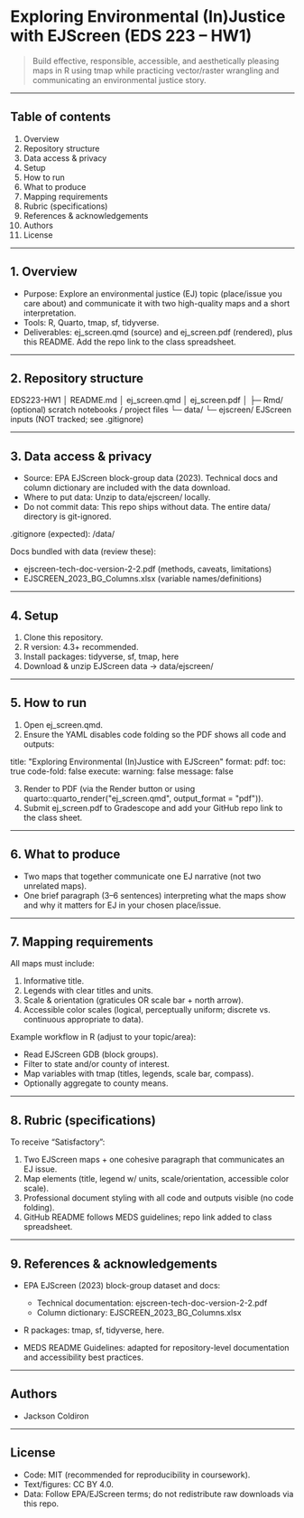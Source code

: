 # Exploring Environmental (In)Justice with EJScreen (EDS 223 – HW1)

> Build effective, responsible, accessible, and aesthetically pleasing maps in R using tmap while practicing vector/raster wrangling and communicating an environmental justice story.

---

## Table of contents

1. Overview
2. Repository structure
3. Data access & privacy
4. Setup
5. How to run
6. What to produce
7. Mapping requirements
8. Rubric (specifications)
9. References & acknowledgements
10. Authors
11. License

---

## 1. Overview

* Purpose: Explore an environmental justice (EJ) topic (place/issue you care about) and communicate it with two high-quality maps and a short interpretation.
* Tools: R, Quarto, tmap, sf, tidyverse.
* Deliverables: ej_screen.qmd (source) and ej_screen.pdf (rendered), plus this README. Add the repo link to the class spreadsheet.

---

## 2. Repository structure

EDS223-HW1
│  README.md
│  ej_screen.qmd
│  ej_screen.pdf
│
├─ Rmd/               (optional) scratch notebooks / project files
└─ data/
└─ ejscreen/       EJScreen inputs (NOT tracked; see .gitignore)

---

## 3. Data access & privacy

* Source: EPA EJScreen block-group data (2023). Technical docs and column dictionary are included with the data download.
* Where to put data: Unzip to data/ejscreen/ locally.
* Do not commit data: This repo ships without data. The entire data/ directory is git-ignored.

.gitignore (expected):
/data/

Docs bundled with data (review these):

* ejscreen-tech-doc-version-2-2.pdf (methods, caveats, limitations)
* EJSCREEN_2023_BG_Columns.xlsx (variable names/definitions)

---

## 4. Setup

1. Clone this repository.
2. R version: 4.3+ recommended.
3. Install packages: tidyverse, sf, tmap, here
4. Download & unzip EJScreen data → data/ejscreen/

---

## 5. How to run

1. Open ej_screen.qmd.
2. Ensure the YAML disables code folding so the PDF shows all code and outputs:

title: "Exploring Environmental (In)Justice with EJScreen"
format:
pdf:
toc: true
code-fold: false
execute:
warning: false
message: false

3. Render to PDF (via the Render button or using quarto::quarto_render("ej_screen.qmd", output_format = "pdf")).
4. Submit ej_screen.pdf to Gradescope and add your GitHub repo link to the class sheet.

---

## 6. What to produce

* Two maps that together communicate one EJ narrative (not two unrelated maps).
* One brief paragraph (3–6 sentences) interpreting what the maps show and why it matters for EJ in your chosen place/issue.

---

## 7. Mapping requirements

All maps must include:

1. Informative title.
2. Legends with clear titles and units.
3. Scale & orientation (graticules OR scale bar + north arrow).
4. Accessible color scales (logical, perceptually uniform; discrete vs. continuous appropriate to data).

Example workflow in R (adjust to your topic/area):

* Read EJScreen GDB (block groups).
* Filter to state and/or county of interest.
* Map variables with tmap (titles, legends, scale bar, compass).
* Optionally aggregate to county means.

---

## 8. Rubric (specifications)

To receive “Satisfactory”:

1. Two EJScreen maps + one cohesive paragraph that communicates an EJ issue.
2. Map elements (title, legend w/ units, scale/orientation, accessible color scale).
3. Professional document styling with all code and outputs visible (no code folding).
4. GitHub README follows MEDS guidelines; repo link added to class spreadsheet.

---

## 9. References & acknowledgements

* EPA EJScreen (2023) block-group dataset and docs:

  * Technical documentation: ejscreen-tech-doc-version-2-2.pdf
  * Column dictionary: EJSCREEN_2023_BG_Columns.xlsx
* R packages: tmap, sf, tidyverse, here.
* MEDS README Guidelines: adapted for repository-level documentation and accessibility best practices.

---

## Authors

* Jackson Coldiron

---

## License

* Code: MIT (recommended for reproducibility in coursework).
* Text/figures: CC BY 4.0.
* Data: Follow EPA/EJScreen terms; do not redistribute raw downloads via this repo.
